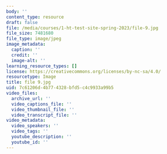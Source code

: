 ```yaml
---
body: ''
content_type: resource
draft: false
file: /media/courses/1-ht-test-site-spring-2023/file-9.jpg
file_size: 7481680
file_type: image/jpeg
image_metadata:
  caption: ''
  credit: ''
  image-alt: ''
learning_resource_types: []
license: https://creativecommons.org/licenses/by-nc-sa/4.0/
resourcetype: Image
title: file 9.jpg
uid: 7c61206d-4b77-4328-bfd5-c4c9933a99b5
video_files:
  archive_url: ''
  video_captions_file: ''
  video_thumbnail_file: ''
  video_transcript_file: ''
video_metadata:
  video_speakers: ''
  video_tags: ''
  youtube_description: ''
  youtube_id: ''
---
```

